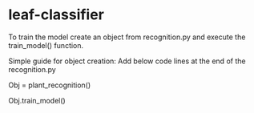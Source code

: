 # leaf-classifier

To train the model create an object from recognition.py and execute the train_model() function.

Simple guide for object creation: Add below code lines at the end of the recognition.py

  Obj = plant_recognition()
  
  Obj.train_model()
  
